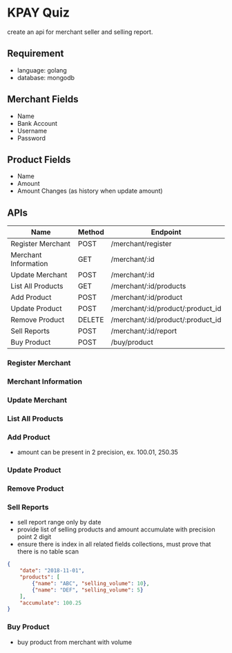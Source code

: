 # KPAY Quiz

create an api for merchant seller and selling report.

## Requirement
- language: golang
- database: mongodb

## Merchant Fields
- Name
- Bank Account 
- Username
- Password

## Product Fields
- Name
- Amount
- Amount Changes (as history when update amount)

## APIs
| Name                 | Method | Endpoint                          |
|----------------------|--------|-----------------------------------|
| Register Merchant    | POST   | /merchant/register                |
| Merchant Information | GET    | /merchant/:id                     |
| Update Merchant      | POST   | /merchant/:id                     |
| List All Products    | GET    | /merchant/:id/products            |
| Add Product          | POST   | /merchant/:id/product             |
| Update Product       | POST   | /merchant/:id/product/:product_id |
| Remove Product       | DELETE | /merchant/:id/product/:product_id |
| Sell Reports         | POST   | /merchant/:id/report              |
| Buy Product          | POST   | /buy/product                      |

### Register Merchant
<!-- - auto generate username and password
- each api must check username/password except register and buy product
- cannot register using the same bank account -->

### Merchant Information
<!-- - response merchant information -->

### Update Merchant
<!-- - can only update name -->

### List All Products
<!-- - list all merchant products with name and amount -->

### Add Product
<!-- - add product for each merchant  -->
- amount can be present in 2 precision, ex. 100.01, 250.35
<!-- - maximum products is 5 -->

### Update Product
<!-- - can only update amount -->
<!-- - in case of user already brought product, in sell report must calculate by old amount -->

### Remove Product
<!-- - remove product by product id -->
<!-- - cannot remove if user already brought product -->

### Sell Reports
- sell report range only by date
- provide list of selling products and amount accumulate with precision point 2 digit
- ensure there is index in all related fields collections,  must prove that there is no table scan

```json
{
	"date": "2018-11-01",
	"products": [
		{"name": "ABC", "selling_volume": 10},
		{"name": "DEF", "selling_volume": 5}
	],
	"accumulate": 100.25 
}
```

### Buy Product
- buy product from merchant with volume
